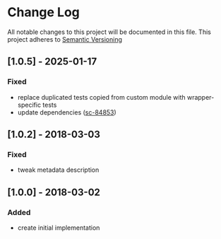 # Change Log
All notable changes to this project will be documented in this file.
This project adheres to [Semantic Versioning](http://semver.org)

## [1.0.5] - 2025-01-17
### Fixed
- replace duplicated tests copied from custom module with wrapper-specific tests
- update dependencies ([sc-84853](https://app.shortcut.com/active-prospect/story/84853/fix-broken-tests-in-dependencies))

## [1.0.2] - 2018-03-03
### Fixed
- tweak metadata description

## [1.0.0] - 2018-03-02
### Added
- create initial implementation
